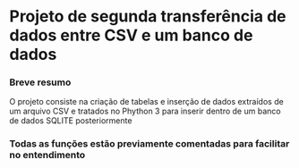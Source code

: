 # Projeto de segunda transferência de dados entre CSV e um banco de dados

### Breve resumo

O projeto consiste na criação de tabelas e inserção de dados extraídos de um arquivo CSV e tratados no Phython 3 para inserir dentro de um banco de dados SQLITE posteriormente

### Todas as funções estão previamente comentadas para facilitar no entendimento